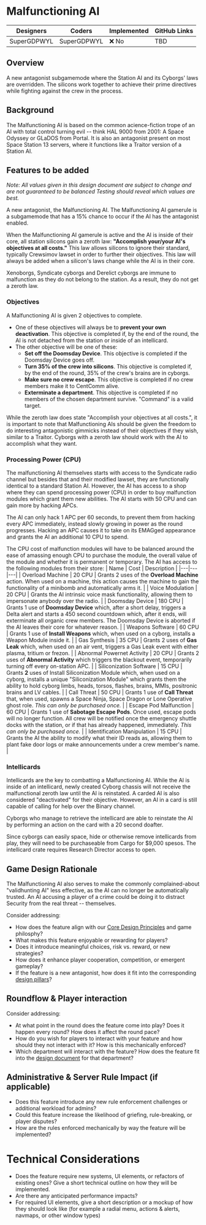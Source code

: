 # Malfunctioning AI

| Designers | Coders | Implemented | GitHub Links |
|---|---|---|---|
| SuperGDPWYL | SuperGDPWYL | :x: No |  TBD |


## Overview

A new antagonist subgamemode where the Station AI and its Cyborgs' laws are overridden. The silicons work together to achieve their prime directives while fighting against the crew in the process.

## Background

The Malfunctioning AI is based on the common acience-fiction trope of an AI with total control turning evil -- think HAL 9000 from 2001: A Space Odyssey or GLaDOS from Portal. It is also an antagonist present on most Space Station 13 servers, where it functions like a Traitor version of a Station AI. 

## Features to be added
*Note: All values given in this design document are subject to change and are not guaranteed to be balanced  Testing should reveal which values are best.*


A new antagonist, the Malfunctioning AI. The Malfunctioning AI gamerule is a subgamemode that has a 15% chance to occur if the AI has the antagonist enabled. 

When the Malfunctioning AI gamerule is active and the AI is inside of their core, all station silicons gain a zeroth law: **"Accomplish your/your AI's objectives at all costs."** This law allows silicons to ignore their standard, typically Crewsimov lawset in order to further their objectives. This law will always be added when a silicon's laws change while the AI is in their core.

Xenoborgs, Syndicate cyborgs and Derelict cyborgs are immune to malfunction as they do not belong to the station. As a result, they do not get a zeroth law.

### Objectives
A Malfunctioning AI is given 2 objectives to complete. 
- One of these objectives will always be to **prevent your own deactivation**. This objective is completed if, by the end of the round, the AI is not detached from the station or inside of an intellicard.
- The other objective will be one of these:
  - **Set off the Doomsday Device**. This objective is completed if the Doomsday Device goes off.
  - **Turn 35% of the crew into silicons**. This objective is completed if, by the end of the round, 35% of the crew's brains are in cyborgs.
  - **Make sure no crew escape**. This objective is completed if no crew members make it to CentComm alive.
  - **Exterminate a department**. This objective is completed if no members of the chosen department survive. "Command" is a valid target.
 
While the zeroth law does state "Accomplish your objectives at all costs.", it is important to note that Malfunctioning AIs should be given the freedom to do interesting antagonistic gimmicks instead of their objectives if they wish, similar to a Traitor. Cyborgs with a zeroth law should work with the AI to accomplish what they want.

### Processing Power (CPU)
The malfunctioning AI themselves starts with access to the Syndicate radio channel but besides that and their modified lawset, they are functionally identical to a standard Station AI. However, the AI has access to a shop where they can spend processing power (CPU) in order to buy malfunction modules which grant them new abilities. The AI starts with 50 CPU and can gain more by hacking APCs.

The AI can only hack 1 APC per 60 seconds, to prevent them from hacking every APC immediately, instead slowly growing in power as the round progresses. Hacking an APC causes it to take on its EMAGged appearance and grants the AI an additional 10 CPU to spend.

The CPU cost of malfunction modules will have to be balanced around the ease of amassing enough CPU to purchase the module, the overall value of the module and whether it is permanent or temporary.
The AI has access to the following modules from their store:
| Name | Cost | Description |
|---|---|---|
| Overload Machine | 20 CPU | Grants 2 uses of the **Overload Machine** action. When used on a machine, this action causes the machine to gain the functionality of a minibomb and automatically arms it. |
| Voice Modulation | 20 CPU | Grants the AI intrinsic voice mask functionality, allowing them to impersonate anybody over the radio. |
| Doomsday Device | 180 CPU | Grants 1 use of **Doomsday Device** which, after a short delay, triggers a Delta alert and starts a 450 second countdown which, after it ends, will exterminate all organic crew members. The Doomsday Device is aborted if the AI leaves their core for whatever reason. |
| Weapons Software | 60 CPU | Grants 1 use of **Install Weapons** which, when used on a cyborg, installs a Weapon Module inside it. | 
| Gas Synthesis | 35 CPU | Grants 2 uses of **Gas Leak** which, when used on an air vent, triggers a Gas Leak event with either plasma, tritium or frezon. |
| Abnormal Powernet Activity | 20 CPU | Grants 2 uses of **Abnormal Activity** which triggers the blackout event, temporarily turning off every on-station APC. |
| Siliconization Software | 15 CPU | Grants **2** uses of Install Siliconization Module which, when used on a cyborg, installs a unique "Siliconization Module" which grants them the ability to hold cyborg limbs, heads, torsos, flashes, brains, MMIs, positronic brains and LV cables. |
| Call Threat | 50 CPU | Grants 1 use of **Call Threat** that, when used, spawns a Space Ninja, Space Dragon or Lone Operative ghost role. *This can only be purchased once.* |
| Escape Pod Malfunction | 60 CPU | Grants 1 use of **Sabotage Escape Pods**. Once used, escape pods will no longer function. All crew will be notified once the emergency shuttle docks with the station, or if that has already happened, immediately. *This can only be purchased once.* |
| Identification Manipulation | 15 CPU | Grants the AI the ability to modify what their ID reads as, allowing them to plant fake door logs or make announcements under a crew member's name. |

### Intellicards
Intellicards are the key to combatting a Malfunctioning AI. While the AI is inside of an intellicard, newly created Cyborg chassis will not receive the malfunctional zeroth law until the AI is reinstated. A carded AI is also considered "deactivated" for their objective. However, an AI in a card is still capable of calling for help over the Binary channel.

Cyborgs who manage to retrieve the intellicard are able to reinstate the AI by performing an action on the card with a 20 second doafter.

Since cyborgs can easily space, hide or otherwise remove intellicards from play, they will need to be purchaseable from Cargo for $9,000 spesos. The intellicard crate requires Research Director access to open.


## Game Design Rationale

The Malfunctioning AI also serves to make the commonly complained-about "validhunting AI" less effective, as the AI can no longer be automatically trusted. An AI accusing a player of a crime could be doing it to distract Security from the real threat -- themselves.

Consider addressing:
- How does the feature align with our [Core Design Principles](../space-station-14/core-design/design-principles.md) and game philosphy?
- What makes this feature enjoyable or rewarding for players?
- Does it introduce meaningful choices, risk vs. reward, or new strategies?
- How does it enhance player cooperation, competition, or emergent gameplay?
- If the feature is a new antagonist, how does it fit into the corresponding [design pillars](../space-station-14/round-flow/antagonists.md)?

## Roundflow & Player interaction

Consider addressing:
- At what point in the round does the feature come into play? Does it happen every round? How does it affect the round pace?
- How do you wish for players to interact with your feature and how should they not interact with it? How is this mechanically enforced?
- Which department will interact with the feature? How does the feature fit into the [design document](../space-station-14/departments.md) for that department?

## Administrative & Server Rule Impact (if applicable)

- Does this feature introduce any new rule enforcement challenges or additional workload for admins?
- Could this feature increase the likelihood of griefing, rule-breaking, or player disputes?
- How are the rules enforced mechanically by way the feature will be implemented?

# Technical Considerations

- Does the feature require new systems, UI elements, or refactors of existing ones? Give a short technical outline on how they will be implemented.
- Are there any anticipated performance impacts?
- For required UI elements, give a short description or a mockup of how they should look like (for example a radial menu, actions & alerts, navmaps, or other window types)
